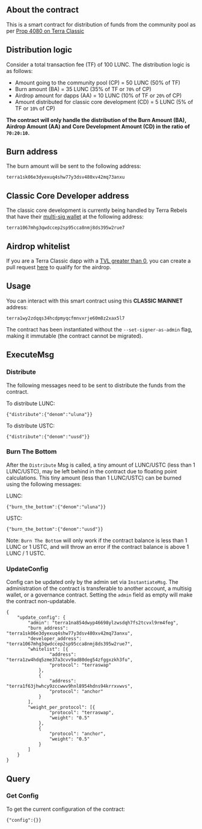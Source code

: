 ## About the contract

This is a smart contract for distribution of funds from the community pool as per [Prop 4080 on Terra Classic](https://classic-agora.terra.money/t/proposal-distribute-50-transaction-fees-to-the-community-pool-increase-proposer-validator-rewards/44729)

## Distribution logic

Consider a total transaction fee (TF) of 100 LUNC. The distribution logic is as follows:

- Amount going to the community pool (CP) = 50 LUNC (50% of TF)
- Burn amount (BA) = 35 LUNC (35% of TF or `70%` of CP)
- Airdrop amount for dapps (AA) = 10 LUNC (10% of TF or `20%` of CP)
- Amount distributed for classic core development (CD) = 5 LUNC (5% of TF or `10%` of CP)

**The contract will only handle the distribution of the Burn Amount (BA), Airdrop Amount (AA) and Core Development Amount (CD) in the ratio of `70:20:10`.**

## Burn address

The burn amount will be sent to the following address: 
```
terra1sk06e3dyexuq4shw77y3dsv480xv42mq73anxu
```
## Classic Core Developer address

The classic core development is currently being handled by Terra Rebels that have their [multi-sig wallet](https://www.terrarebels.net/donate) at the following address: 
```
terra1067mhg3qwdccep2sp95cca8nmj8ds395w2rue7
```

## Airdrop whitelist
If you are a Terra Classic dapp with a [TVL greater than 0](https://defillama.com/chain/Terra%20Classic), you can create a pull request [here](whitelist/airdrop.json) to qualify for the airdrop.

## Usage

You can interact with this smart contract using this **CLASSIC MAINNET** address:
```
terra1wy2zdqqs34hcdpmyqcfmnvxrje60m8z2xax5l7
```
The contract has been instantiated without the `--set-signer-as-admin` flag, making it immutable (the contract cannot be migrated).

## ExecuteMsg

### Distribute
The following messages need to be sent to distribute the funds from the contract.

To distribute LUNC:
```
{"distribute":{"denom":"uluna"}}
```
To distribute USTC:
```
{"distribute":{"denom":"uusd"}}
```
### Burn The Bottom

After the `Distribute` Msg is called, a tiny amount of LUNC/USTC (less than 1 LUNC/USTC), may be left behind in the contract due to floating point calculations. This tiny amount (less than 1 LUNC/USTC) can be burned using the following messages:

LUNC:
```
{"burn_the_bottom":{"denom":"uluna"}}
```
USTC:
```
{"burn_the_bottom":{"denom":"uusd"}}
```
Note: `Burn The Bottom` will only work if the contract balance is less than 1 LUNC or 1 USTC, and will throw an error if the contract balance is above 1 LUNC / 1 USTC.

### UpdateConfig

Config can be updated only by the admin set via `InstantiateMsg`. The administration of the contract is transferable to another account, a multisig wallet, or a governance contract. Setting the `admin` field as empty will make the contract non-updatable.

```
{
    "update_config": {
        "admin": "terra1na854dwyp46698ylzwsdqh7fs2tcvxl9rm4feg",
        "burn_address": "terra1sk06e3dyexuq4shw77y3dsv480xv42mq73anxu",
        "developer_address": "terra1067mhg3qwdccep2sp95cca8nmj8ds395w2rue7",
        "whitelist": [{
                "address": "terra1zw4hdq5zme37a3cvv9ad80deg54zfggxzkh3fu",
                "protocol": "terraswap"
            },
            {
                "address": "terra1f63jhwhcy9zccwwv9hnl8954hdns94krrxvwvs",
                "protocol": "anchor"
            }
        ],
        "weight_per_protocol": [{
                "protocol": "terraswap",
                "weight": "0.5"
            },
            {
                "protocol": "anchor",
                "weight": "0.5"
            }
        ]
    }
}
```


## Query

### Get Config
To get the current configuration of the contract:
```
{"config":{}}
```
